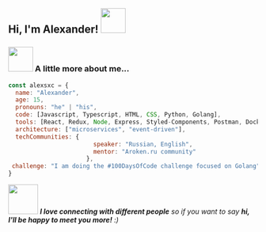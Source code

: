 <h2> Hi, I'm Alexander! <img src="https://media.giphy.com/media/mGcNjsfWAjY5AEZNw6/giphy.gif" width="50"></h2>

### <img src="https://media.giphy.com/media/VgCDAzcKvsR6OM0uWg/giphy.gif" width="50"> A little more about me...  

```javascript
const alexsxc = {
  name: "Alexander",
  age: 15,
  pronouns: "he" | "his",
  code: [Javascript, Typescript, HTML, CSS, Python, Golang],
  tools: [React, Redux, Node, Express, Styled-Components, Postman, Docker, FLask],
  architecture: ["microservices", "event-driven"],
  techCommunities: {
                        speaker: "Russian, English",
                        mentor: "Aroken.ru community"
                      },
 challenge: "I am doing the #100DaysOfCode challenge focused on Golang"
}
```

<img src="https://media.giphy.com/media/SSWmGVbh7ctgxZavhc/giphy.gif" width="60"> <em><b>I love connecting with different people</b> so if you want to say <b>hi, I'll be happy to meet you more!</b> :)</em>
